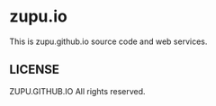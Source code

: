 
# zupu.io

This is zupu.github.io source code and web services.


## LICENSE

ZUPU.GITHUB.IO All rights reserved.
